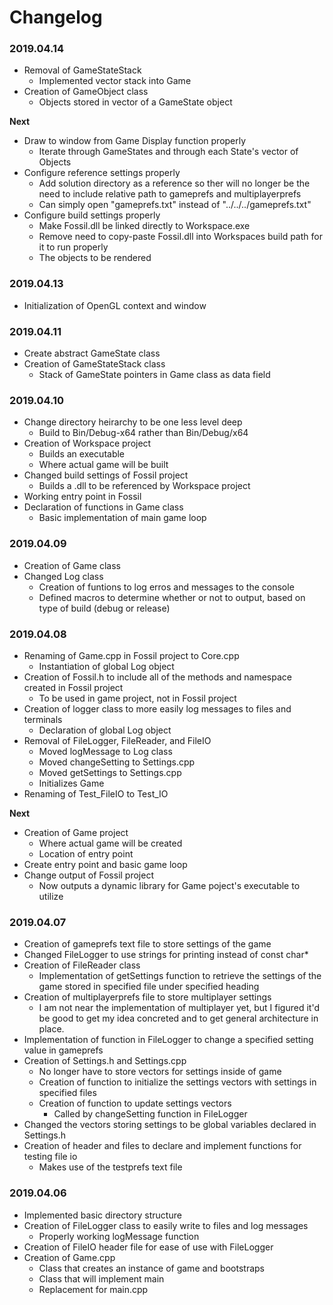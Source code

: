 # Changelog

### 2019.04.14
- Removal of GameStateStack
	- Implemented vector stack into Game
- Creation of GameObject class
	- Objects stored in vector of a GameState object
	
**Next**
- Draw to window from Game Display function properly
	- Iterate through GameStates and through each State's vector of Objects
- Configure reference settings properly
	- Add solution directory as a reference so ther will no longer be the need to include relative path to gameprefs and multiplayerprefs
	- Can simply open "gameprefs.txt" instead of "../../../gameprefs.txt"
- Configure build settings properly
	- Make Fossil.dll be linked directly to Workspace.exe
	- Remove need to copy-paste Fossil.dll into Workspaces build path for it to run properly
	- The objects to be rendered

### 2019.04.13
- Initialization of OpenGL context and window

### 2019.04.11
- Create abstract GameState class
- Creation of GameStateStack class
	- Stack of GameState pointers in Game class as data field

### 2019.04.10
- Change directory heirarchy to be one less level deep
	- Build to Bin/Debug-x64 rather than Bin/Debug/x64
- Creation of Workspace project
	- Builds an executable
	- Where actual game will be built
- Changed build settings of Fossil project
	- Builds a .dll to be referenced by Workspace project
- Working entry point in Fossil
- Declaration of functions in Game class
	- Basic implementation of main game loop

### 2019.04.09
- Creation of Game class
- Changed Log class
	- Creation of funtions to log erros and messages to the console
	- Defined macros to determine whether or not to output, based on type of build (debug or release)

### 2019.04.08
- Renaming of Game.cpp in Fossil project to Core.cpp
	- Instantiation of global Log object
- Creation of Fossil.h to include all of the methods and namespace created in Fossil project
	- To be used in game project, not in Fossil project
- Creation of logger class to more easily log messages to files and terminals
	- Declaration of global Log object
- Removal of FileLogger, FileReader, and FileIO
	- Moved logMessage to Log class
	- Moved changeSetting to Settings.cpp
	- Moved getSettings to Settings.cpp
	- Initializes Game
- Renaming of Test_FileIO to Test_IO

**Next**
- Creation of Game project
	- Where actual game will be created
	- Location of entry point
- Create entry point and basic game loop
- Change output of Fossil project
	- Now outputs a dynamic library for Game poject's executable to utilize


### 2019.04.07
- Creation of gameprefs text file to store settings of the game
- Changed FileLogger to use strings for printing instead of const char*
- Creation of FileReader class
	- Implementation of getSettings function to retrieve the settings of the game stored in specified file under specified heading
- Creation of multiplayerprefs file to store multiplayer settings
	- I am not near the implementation of multiplayer yet, but I figured it'd be good to get my idea concreted and to get general architecture in place.
- Implementation of function in FileLogger to change a specified setting value in gameprefs
- Creation of Settings.h and Settings.cpp
	- No longer have to store vectors for settings inside of game
	- Creation of function to initialize the settings vectors with settings in specified files
	- Creation of function to update settings vectors
		- Called by changeSetting function in FileLogger
- Changed the vectors storing settings to be global variables declared in Settings.h
- Creation of header and files to declare and implement functions for testing file io
	- Makes use of the testprefs text file


### 2019.04.06
- Implemented basic directory structure
- Creation of FileLogger class to easily write to files and log messages
	- Properly working logMessage function
- Creation of FileIO header file for ease of use with FileLogger
- Creation of Game.cpp
	- Class that creates an instance of game and bootstraps
	- Class that will implement main
	- Replacement for main.cpp